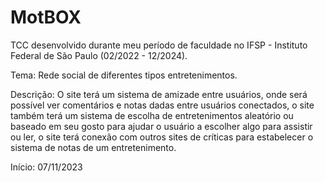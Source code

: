 # MotBOX
TCC desenvolvido durante meu período de faculdade no IFSP - Instituto Federal de São Paulo (02/2022 - 12/2024).

Tema: Rede social de diferentes tipos entretenimentos.

Descrição: O site terá um sistema de amizade entre usuários, onde será possível ver comentários e notas dadas entre usuários conectados, o site também terá um sistema de escolha de entretenimentos aleatório ou baseado em seu gosto para ajudar o usuário a escolher algo para assistir ou ler, o site terá conexão com outros sites de críticas para estabelecer o sistema de notas de um entretenimento.

Início: 07/11/2023
